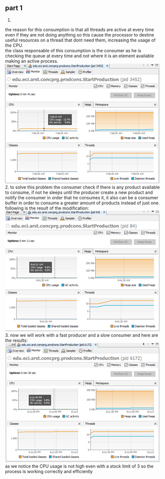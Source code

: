 ## part 1
1.  
the reason for this consumption is that all threads are active at every time even if they are not doing anything so this cause the processor to destine useful resources on a thread that dont need them, increasing the usage of the CPU.  
 the class responsable of this consumption is the consumer as he is  checking the queue at every time and not where it is an element available making an active process.  
![](imagenes/usage.PNG)  
2. to solve this problem the consumer check if there is any product available to consume, if not he sleeps until the producer create a new product and notify the consumer in order that he consumes it, it also can be a consumer buffer in order to consume a greater amount of products instead of just one.  
 following is the result of the modification:  
![](imagenes/improvement.PNG)  
3. now we will work with a fast producer and a slow consumer and here are the results:  
![](imagenes/fastproduction.PNG)  
as we notice the CPU usage is not high even with a stock limit of 3 so the process is working correctly and efficiently
